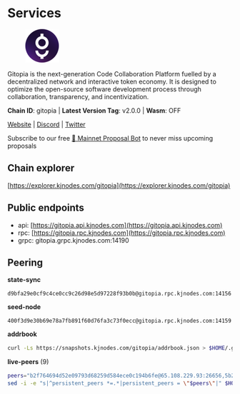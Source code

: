 # Services

<figure><img src="https://raw.githubusercontent.com/kj89/cosmos-images/main/logos/gitopia.png" alt=""><figcaption></figcaption></figure>

Gitopia is the next-generation Code Collaboration Platform fuelled by  a decentralized network and interactive token economy. It is designed  to optimize the open-source software development process through  collaboration, transparency, and incentivization.

**Chain ID**: gitopia | **Latest Version Tag**: v2.0.0 | **Wasm**: OFF

[Website](https://gitopia.com/) | [Discord](https://discord.gg/hFTXCGNYDZ) | [Twitter](https://twitter.com/gitopiaDAO)



Subscribe to our free [🤖 Mainnet Proposal Bot](https://t.me/kjnodes_proposal_bot) to never miss upcoming proposals


## Chain explorer
[https://explorer.kjnodes.com/gitopia](https://explorer.kjnodes.com/gitopia)

## Public endpoints

* api: [https://gitopia.api.kjnodes.com](https://gitopia.api.kjnodes.com)
* rpc: [https://gitopia.rpc.kjnodes.com](https://gitopia.rpc.kjnodes.com)
* grpc: gitopia.grpc.kjnodes.com:14190

## Peering

**state-sync**

```text
d9bfa29e0cf9c4ce0cc9c26d98e5d97228f93b0b@gitopia.rpc.kjnodes.com:14156
```

**seed-node**

```text
400f3d9e30b69e78a7fb891f60d76fa3c73f0ecc@gitopia.rpc.kjnodes.com:14159
```

**addrbook**
```bash
curl -Ls https://snapshots.kjnodes.com/gitopia/addrbook.json > $HOME/.gitopia/config/addrbook.json
```

**live-peers** (9)
```bash
peers="b2f764694d52e09793d68259d584ece0c194b6fe@65.108.229.93:26656,5b2df98ad73a0a81a5bd31da4489a9236a7d7a99@65.21.91.160:26867,e8e6b032f408bcadc2e65f57c4376d91382104e8@135.181.209.55:26656,7de2631f6bc7cc0caf30c3745d4795c1dbc91cf3@65.109.104.72:11356,1c90a7d16090e69fca5d53b6558b2cef7b8f88a8@116.203.35.46:36656,0724a81eaee075bf4e1af702930dbc72977d71af@143.110.240.245:26656,b35d46fcfc1e4cfa943a299fcb39853e15e94d8b@81.30.157.35:14656,5e8a5481a314430e24de0919e18ffae394c269f6@51.159.221.31:26656,d9bfa29e0cf9c4ce0cc9c26d98e5d97228f93b0b@65.109.88.38:14156"
sed -i -e "s|^persistent_peers *=.*|persistent_peers = \"$peers\"|" $HOME/.gitopia/config/config.toml
```
